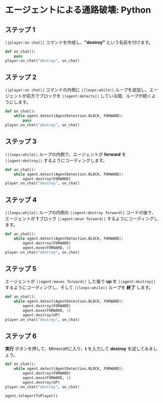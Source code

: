 # エージェントによる通路破壊: Python


## ステップ 1
``||player:on chat||`` コマンドを作成し、**"destroy"** という名前を付けます。

```python
def on_chat():
    pass
player.on_chat("destroy", on_chat)
```

## ステップ 2
``||player:on chat||`` コマンドの内側に ``||loops:while||`` ループを追加し、エージェントが前方でブロックを ``||agent:detects||`` している間、ループが続くようにします。

```python
def on_chat():
    while agent.detect(AgentDetection.BLOCK, FORWARD):
        pass
player.on_chat("destroy", on_chat)
```

## ステップ 3
``||loops:while||`` ループの内側で、エージェントが **forward** を ``||agent:destroy||`` するようにコーディングします。

```python
def on_chat():
    while agent.detect(AgentDetection.BLOCK, FORWARD):
        agent.destroy(FORWARD)
player.on_chat("destroy", on_chat)
```

## ステップ 4

``||loops:while||`` ループの内側の ``||agent:destroy forward||`` コードの後で、エージェントが **1** ブロック ``||agent:move forward||`` するようにコーディングします。

```python
def on_chat():
    while agent.detect(AgentDetection.BLOCK, FORWARD):
        agent.destroy(FORWARD)
        agent.move(FORWARD, 1)
player.on_chat("destroy", on_chat)
```

## ステップ 5

エージェントが ``||agent:moves forward||`` した後で **up** を ``||agent:destroy||`` するようにコーディングし、そして ``||loops:while||`` ループを **終了** します。

```python
def on_chat():
    while agent.detect(AgentDetection.BLOCK, FORWARD):
        agent.destroy(FORWARD)
        agent.move(FORWARD, 1)
        agent.destroy(UP)
player.on_chat("destroy", on_chat)
```
## ステップ 6

**実行** ボタンを押して、Minecraftに入り、**t** を入力して **destroy** を試してみましょう。

```python
def on_chat(): 
    while agent.detect(AgentDetection.BLOCK, FORWARD): 
        agent.destroy(FORWARD) 
        agent.move(FORWARD, 1) 
        agent.destroy(UP) 
player.on_chat("destroy", on_chat) 
```

```ghost
agent.teleportToPlayer()
```